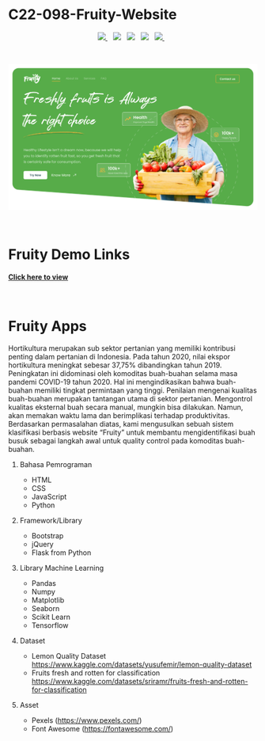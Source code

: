 # C22-098-Fruity-Website

<p align='center'>
  <a href="https://www.python.org/">
    <img src="https://img.shields.io/badge/Python-3776AB?style=for-the-badge&logo=python&logoColor=white" />        
  </a>&nbsp;&nbsp;
  <a href="https://www.w3.org/standards/webdesign/htmlcss">
    <img src="https://img.shields.io/badge/HTML5-E34F26?style=for-the-badge&logo=html5&logoColor=white"/></a>&nbsp;&nbsp;
  <a href="https://www.w3.org/standards/webdesign/htmlcss">
    <img src="https://img.shields.io/badge/CSS3-1572B6?style=for-the-badge&logo=css3&logoColor=white"/></a>&nbsp;&nbsp;
  <a href="https://www.javascript.com/">
    <img src="https://img.shields.io/badge/JavaScript-F7DF1E?style=for-the-badge&logo=javascript&logoColor=black"/></a>&nbsp;&nbsp;
  <a href="https://www.tensorflow.org/">
    <img src="https://img.shields.io/badge/TensorFlow-FF6F00?style=for-the-badge&logo=tensorflow&logoColor=white" />
  </a>&nbsp;&nbsp;
</p>

<br>

<p align='center'>
    <img src ="readme-thumb/display-page.png" alt="Display Home">
</p>

<br>

# Fruity Demo Links
#### [**Click here to view**](https://itsfruity.vercel.app/)

<br>

# Fruity Apps

Hortikultura merupakan sub sektor pertanian yang memiliki kontribusi penting dalam pertanian di Indonesia. Pada tahun 2020, nilai ekspor hortikultura meningkat sebesar 37,75% dibandingkan tahun 2019. Peningkatan ini didominasi oleh komoditas buah-buahan selama masa pandemi COVID-19 tahun 2020. Hal ini mengindikasikan bahwa buah-buahan memiliki tingkat permintaan yang tinggi. Penilaian mengenai kualitas buah-buahan merupakan tantangan utama di sektor pertanian.  Mengontrol kualitas eksternal buah secara manual, mungkin bisa dilakukan. Namun, akan memakan waktu lama dan berimplikasi terhadap produktivitas. Berdasarkan permasalahan diatas, kami mengusulkan sebuah sistem klasifikasi berbasis website “Fruity” untuk membantu mengidentifikasi buah busuk sebagai langkah awal untuk quality control pada komoditas buah-buahan.

1. Bahasa Pemrograman
   - HTML
   - CSS
   - JavaScript
   - Python

2. Framework/Library
   - Bootstrap
   - jQuery
   - Flask from Python

3. Library Machine Learning
   - Pandas
   - Numpy
   - Matplotlib
   - Seaborn
   - Scikit Learn
   - Tensorflow

4. Dataset
   - Lemon Quality Dataset https://www.kaggle.com/datasets/yusufemir/lemon-quality-dataset 
   - Fruits fresh and rotten for classification https://www.kaggle.com/datasets/sriramr/fruits-fresh-and-rotten-for-classification 

5. Asset
   - Pexels (https://www.pexels.com/)
   - Font Awesome (https://fontawesome.com/)
